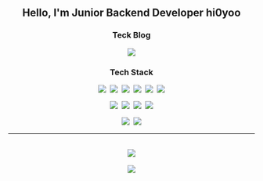 <div align="center">

  
  ## Hello, I'm Junior Backend Developer hi0yoo
  
  ### Teck Blog
  <a href="https://yoo-dev.tistory.com/"><img src="https://img.shields.io/badge/Tech%20blog-000000?style=flat&logo=Tistory&logoColor=white"/></a>


  ### Tech Stack 
  <p align="center">
    <img src="https://img.shields.io/badge/Java-007396?style=flat&logo=OpenJDK&logoColor=white"/>&nbsp
    <img src="https://img.shields.io/badge/SpringBoot-6DB33F?style=flat&logo=SpringBoot&logoColor=white"/>&nbsp
    <img src="https://img.shields.io/badge/Mysql-4479A1?style=flat&logo=MySql&logoColor=white"/>&nbsp
    <img src="https://img.shields.io/badge/Docker-2496ED?style=flat&logo=Docker&logoColor=white"/>&nbsp
    <img src="https://img.shields.io/badge/Linux-FCC624?style=flat&logo=Linux&logoColor=white"/>&nbsp
    <img src="https://img.shields.io/badge/AWS-232F3E?style=flat&logo=AmazonAWS&logoColor=white"/>
  </p>
  <p align="center">
    <img src="https://img.shields.io/badge/Jenkins-D24939?style=flat&logo=Jenkins&logoColor=white"/>&nbsp
    <img src="https://img.shields.io/badge/NGINX-009639?style=flat&logo=NGINX&logoColor=white"/>&nbsp
    <img src="https://img.shields.io/badge/JavaScript-F7DF1E?style=flat&logo=JavaScript&logoColor=white"/>&nbsp
    <img src="https://img.shields.io/badge/React-61DAFB?style=flat&logo=React&logoColor=white"/>
  </p>
  <p align="center">
    <img src="https://img.shields.io/badge/Kotlin-7F52FF?style=flat&logo=Kotlin&logoColor=white"/>&nbsp
    <img src="https://img.shields.io/badge/Kafka-231F20?style=flat&logo=ApacheKafka&logoColor=white"/>
  </p>
  
---

  </br>
  <div>
    <a href="https://solved.ac/yoo971202">
      <img src="http://mazassumnida.wtf/api/generate_badge?boj=yoo971202">
    </a>
  </div>

  </br>
  <div>
    <a href="https://github.com/hi0yoo">
      <img src="https://github-readme-stats.vercel.app/api?username=hi0yoo&show_icons=true&theme=prussian"/>
    </a>
  </div>

</div>

<!--
**hi0yoo/hi0yoo** is a ✨ _special_ ✨ repository because its `README.md` (this file) appears on your GitHub profile.

Here are some ideas to get you started:

- 🔭 I’m currently working on ...
- 🌱 I’m currently learning ...
- 👯 I’m looking to collaborate on ...
- 🤔 I’m looking for help with ...
- 💬 Ask me about ...
- 📫 How to reach me: ...
- 😄 Pronouns: ...
- ⚡ Fun fact: ...
-->
